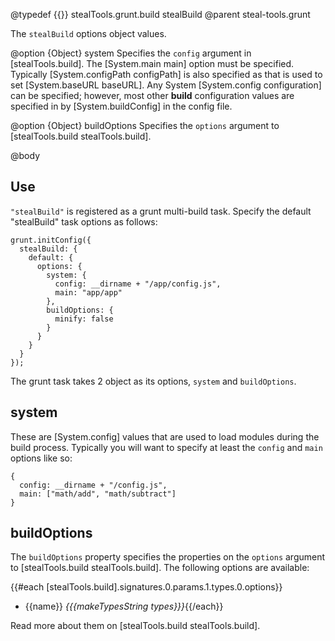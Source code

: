 @typedef {{}} stealTools.grunt.build stealBuild
@parent steal-tools.grunt 

The `stealBuild` options object values.

@option {Object} system Specifies the `config` argument in
[stealTools.build]. The [System.main main] option must be specified. Typically
[System.configPath configPath] is also specified as that is used to set 
[System.baseURL baseURL].  Any System [System.config configuration] can be specified; however,
most other __build__ configuration values are specified in
by [System.buildConfig] in the config file.

@option {Object} buildOptions Specifies the `options` argument 
to [stealTools.build stealTools.build].


@body

## Use

`"stealBuild"` is registered as a grunt multi-build task. Specify the
default "stealBuild" task options as follows:

    grunt.initConfig({
      stealBuild: {
        default: {
          options: {
            system: {
              config: __dirname + "/app/config.js",
              main: "app/app"
            },
            buildOptions: {
              minify: false
            }
          }
        }
      }
    });

The grunt task takes 2 object as its 
options, `system` and `buildOptions`.

## system

These are [System.config] values that are used to 
load modules during the build process. Typically you will want 
to specify at least the `config` and `main` options like so:

    {
	  config: __dirname + "/config.js",
      main: ["math/add", "math/subtract"]
    }

## buildOptions

The `buildOptions` property specifies the properties on the `options`
argument to [stealTools.build stealTools.build]. The following options are available:

{{#each [stealTools.build].signatures.0.params.1.types.0.options}}
 - {{name}} <i>{{{makeTypesString types}}}</i>{{/each}}
 
Read more about them on [stealTools.build stealTools.build].

